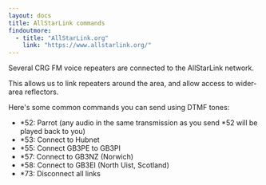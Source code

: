 ```yaml
---
layout: docs
title: AllStarLink commands
findoutmore:
  - title: "AllStarLink.org"
    link: "https://www.allstarlink.org/"
---
```

Several CRG FM voice repeaters are connected to the AllStarLink network.

This allows us to link repeaters around the area, and allow access to wider-area reflectors.

Here's some common commands you can send using DTMF tones:
- \*52: Parrot (any audio in the same transmission as you send \*52 will be played back to you)
- \*53: Connect to Hubnet
- \*55: Connect GB3PE to GB3PI
- \*57: Connect to GB3NZ (Norwich)
- \*58: Connect to GB3EI (North Uist, Scotland)
- \*73: Disconnect all links